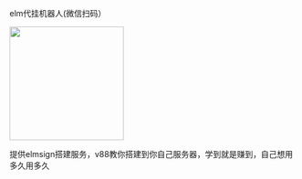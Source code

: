 elm代挂机器人(微信扫码）

<img src="https://github.com/user-attachments/assets/926a2d6e-028e-4342-be27-ed009db0b25e" width="200px">

提供elmsign搭建服务，v88教你搭建到你自己服务器，学到就是赚到，自己想用多久用多久


